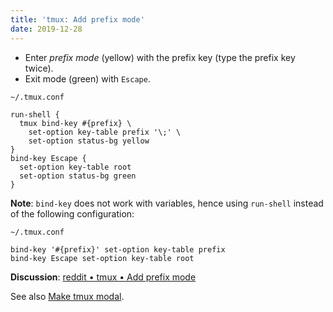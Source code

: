 ```yaml
---
title: 'tmux: Add prefix mode'
date: 2019-12-28
---
```


- Enter _prefix mode_ (yellow) with the prefix key (type the prefix key twice).
- Exit mode (green) with `Escape`.

`~/.tmux.conf`

```
run-shell {
  tmux bind-key #{prefix} \
    set-option key-table prefix '\;' \
    set-option status-bg yellow
}
bind-key Escape {
  set-option key-table root
  set-option status-bg green
}
```

**Note**: `bind-key` does not work with variables, hence using `run-shell` instead of the following configuration:

`~/.tmux.conf`

```
bind-key '#{prefix}' set-option key-table prefix
bind-key Escape set-option key-table root
```

**Discussion**: [reddit • tmux • Add prefix mode]

[reddit • tmux • Add prefix mode]: https://reddit.com/r/tmux/comments/ehkjp5/add_prefix_mode/

See also [Make tmux modal].

[Make tmux modal]: ../make-tmux-modal/
